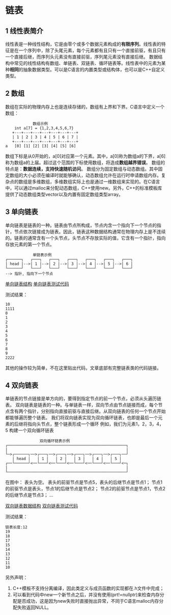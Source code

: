 # 链表

## 1 线性表简介

线性表是一种线性结构，它是由零个或多个数据元素构成的**有限序列**。线性表的特征是在一个序列中，除了头尾元素，每个元素都有且只有一个直接前驱，有且只有一个直接后继，而序列头元素没有直接前驱，序列尾元素没有直接后继。
数据结构中常见的线性结构有数组、单链表、双链表、循环链表等。线性表中的元素为某种**相同**的抽象数据类型。可以是C语言的内置类型或结构体，也可以是C++自定义类型。

## 2 数组

数组在实际的物理内存上也是连续存储的，数组有上界和下界。C语言中定义一个数组：

                数组示例
        int a[7] = {1,2,3,4,5,6,7}
       +---+---+---+---+---+---+---+
       | 1 | 2 | 3 | 4 | 5 | 6 | 7 |
       +---+---+---+---+---+---+---+
    a   [0] [1] [2] [3] [4] [5] [6]

数组下标是从0开始的，a[0]对应第一个元素。其中，a[0]称为数组a的下界，a[6]称为数组a的上届。超过这个范围的下标使用数组，将造成**数组越界错误**。
数组的特点是：**数据连续，支持快速随机访问**。
数组分为固定数组与动态数组。其中固定数组的大小必须在编译时就能够确认，动态数组允许在运行时申请数组内存。复杂点的数组是多维数组，多维数组实际上也是通过一维数组来实现的。在C语言中，可以通过malloc来分配动态数组，C++使用new。另外，C++的标准模板库提供了动态数组类型vector以及内置有固定数组类型array。

## 3 单向链表

单向链表是链表的一种。链表由节点所构成，节点内含一个指向下一个节点的指针，节点依次链接成为链表。因此，链表这种数据结构通常在物理内存上是不连续的。链表的通常含有一个头节点，头节点不存放实际的值，它含有一个指针，指向存放元素的第一个节点。

                单链表示例
    ┌──────┐   ┌───┐   ┌───┐   ┌───┐   ┌───┐   ┌───┐   ┌───┐
    | head |-->| 1 |-->| 2 |-->| 3 |-->| 4 |-->| 5 |-->| 6 |
    └──────┘   └───┘   └───┘   └───┘   └───┘   └───┘   └───┘
    --> 指针, 指向下一个节点

[单向链表结构](./src/single_linked_list/single_linked_list.h)
[单向链表测试代码](./src/single_linked_list/single_linked_list.cc)

测试结果：

    10
    1111
    0
    1
    2
    3
    4
    5
    6
    7
    8
    9
    2222

其他的操作较为简单，不在这里贴出代码，文章底部有完整链表类的代码链接。

## 4 双向链表

单链表的节点链接是单方向的，要得到指定节点的前一个节点，必须从头遍历链表。
双向链表是链表的一种。与单链表一样，双向节点由节点链接而成，每个节点含有两个指针，分别指向直接前驱与直接后继。从双向链表的任何一个节点开始都能够遍历整个链表。
我们将双向链表实现为双向循环链表，也即是最后一个元素的后继将指向头节点，整个链表形成一个循环
例如，我们为元素1，2，3，4，5 构建一个双向循环链表

                   双向循环链表示例
    ┌────────────────────────────────────────────────────┐
    |                                                    |
    └─>┌──────┐──>┌───┐──>┌───┐──>┌───┐──>┌───┐──>┌───┐──┘
       | head |   | 1 |   | 2 |   | 3 |   | 4 |   | 5 |
    ┌──└──────┘<──└───┘<──└───┘<──└───┘<──└───┘<──└───┘<─┐
    |                                                    |
    └────────────────────────────────────────────────────┘

在图中：
表头为空。
表头的前驱节点是节点5，表头的后继节点是节点1；
节点1的前驱节点是表头，节点1的后继节点是节点2；
节点2的前驱节点是节点1，节点2的后继节点是节点3；
...

[双向链表数据结构](./src/double_linked_list/double_linked_list.h)
[双向链表测试代码](./src/double_linked_list/double_linked_list.cc)

测试结果：

    链表长度:12
    19
    18
    17
    15
    14
    13
    12
    11
    10

另外声明：

1. C++模板不支持分离编译，因此类定义与成员函数的实现都在.h文件中完成；
2. 可以看到代码中new一个新节点之后，并没有使用(prt!=nullptr)来检查内存分配是否成功，这是因为new失败时直接抛出异常，不同于C语言malloc内存分配失败返回NULL。
